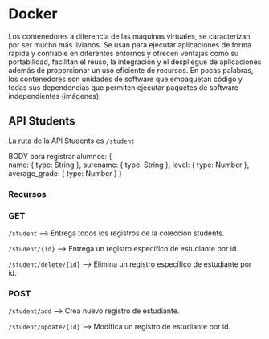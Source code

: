 # Docker


Los contenedores a diferencia de las máquinas virtuales, se caracterizan por ser mucho más livianos. Se usan para ejecutar aplicaciones de forma rápida y confiable en diferentes entornos y ofrecen ventajas como su portabilidad, facilitan el reuso, la integración y el despliegue de aplicaciones además de proporcionar un uso eficiente de recursos. En pocas palabras, los contenedores son unidades de software que empaquetan código y todas sus dependencias que permiten ejecutar paquetes de software independientes (imágenes).

## API Students
La ruta de la API Students es `/student`

BODY para registrar alumnos:
{   
    name: {
        type: String
    },
    surename: {
        type: String
    },
    level: {
        type: Number
    },
    average_grade: {
        type: Number
    }
}

### Recursos

### GET

`/student` --> Entrega todos los registros de la colección students.

`/student/{id}` --> Entrega un registro específico de estudiante por id.

`/student/delete/{id}` --> Elimina un registro específico de estudiante por id.

### POST

`/student/add` --> Crea nuevo registro de estudiante.

`/student/update/{id}` --> Modifica un registro de estudiante por id.
